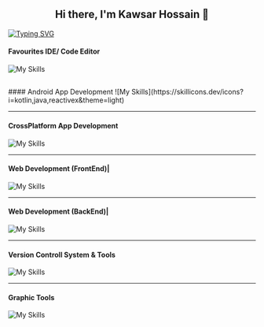 <h2 align="center">Hi there, I'm Kawsar Hossain 👋</h2>

[![Typing SVG](https://readme-typing-svg.herokuapp.com?font=Fira+Code&pause=1000&center=true&width=600&height=100&lines=Kawsar+Hossain+Suzan;App+Developer;Web+Developer)](https://git.io/typing-svg)

#### Favourites IDE/ Code Editor
![My Skills](https://skillicons.dev/icons?i=androidstudio,vscode,idea,&theme=light)
<h2></h2>
#### Android App Development
![My Skills](https://skillicons.dev/icons?i=kotlin,java,reactivex&theme=light)

------------
#### CrossPlatform App Development
![My Skills](https://skillicons.dev/icons?i=dart,flutter&theme=light)

------------
#### Web Development (FrontEnd)|
![My Skills](https://skillicons.dev/icons?i=html,css,sass,js,ts,react,redux,nextjs,bootstrap,tailwind,materialui&theme=light)

------------
#### Web Development (BackEnd)|
![My Skills](https://skillicons.dev/icons?i=nodejs,express,nestjs,php,laravel,sqlite,mysql,mongodb&theme=light)

------------
#### Version Controll System & Tools
![My Skills](https://skillicons.dev/icons?i=git,github,gitlab&theme=light)

------------
#### Graphic Tools
![My Skills](https://skillicons.dev/icons?i=ae,xd,figma,ai,photoshop,blender&theme=light)

